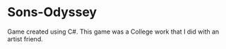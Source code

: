 # Sons-Odyssey
Game created using C#.
 This game was a College work that I did with an artist friend.
